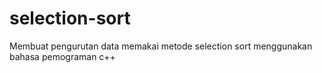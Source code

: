 # selection-sort
Membuat pengurutan data memakai metode selection sort menggunakan bahasa pemograman c++
